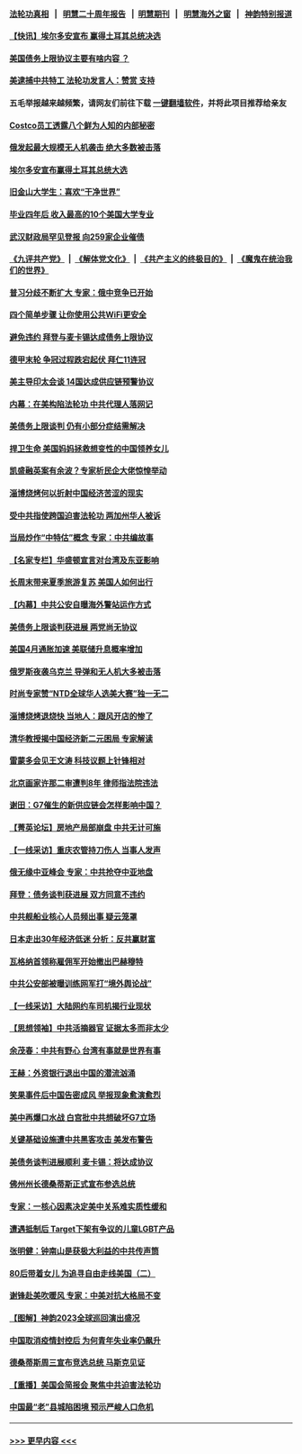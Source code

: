 #### [法轮功真相](https://github.com/gfw-breaker/truth/blob/master/README.md?t=0) &nbsp;&nbsp;|&nbsp;&nbsp; [明慧二十周年报告](https://github.com/gfw-breaker/mh-reports/blob/master/README.md?t=0) &nbsp;&nbsp;|&nbsp;&nbsp;[明慧期刊](https://github.com/gfw-breaker/mh-qikan) &nbsp;&nbsp;|&nbsp;&nbsp; [明慧海外之窗](https://github.com/gfw-breaker/mh-news/blob/master/README.md?t=0) &nbsp;&nbsp;|&nbsp;&nbsp; [神韵特别报道](https://github.com/gfw-breaker/mh-news/blob/master/shenyun.md?t=0)
#### [【快讯】埃尔多安宣布 赢得土耳其总统决选](../pages/nf4514/n14005435.md?t=05291243) 
#### [美国债务上限协议主要有啥内容 ？](../pages/nf4514/n14005341.md?t=05291243) 
#### [美逮捕中共特工 法轮功发言人：赞赏 支持](../pages/nf4514/n14005107.md?t=05291243) 
#### 五毛举报越来越频繁，请网友们前往下载 [一键翻墙软件](https://github.com/gfw-breaker/ssr-accounts)，并将此项目推荐给亲友
#### [Costco员工透露八个鲜为人知的内部秘密](../pages/nf4514/n14003490.md?t=05291243) 
#### [俄发起最大规模无人机袭击 绝大多数被击落](../pages/nf4514/n14005303.md?t=05291243) 
#### [埃尔多安宣布赢得土耳其总统大选](../pages/nf4514/n14005387.md?t=05291243) 
#### [旧金山大学生：喜欢“干净世界”](../pages/nf4514/n14001603.md?t=05291243) 
#### [毕业四年后 收入最高的10个美国大学专业](../pages/nf4514/n14004229.md?t=05291243) 
#### [武汉财政局罕见登报 向259家企业催债](../pages/nf4514/n14005218.md?t=05291243) 
#### [《九评共产党》](https://github.com/begood0513/9ping.md/blob/master/README.md) &nbsp;|&nbsp; [《解体党文化》](../../../../jtdwh.md/blob/master/README.md)  &nbsp;|&nbsp; [《共产主义的终极目的》](../../../../gczydzjmd.md/blob/master/README.md) &nbsp;|&nbsp; [《魔鬼在统治我们的世界》](../../../../mgztzwmdsj.md/blob/master/README.md) 
#### [普习分歧不断扩大 专家：俄中竞争已开始](../pages/nf4514/n14005128.md?t=05291243) 
#### [四个简单步骤 让你使用公共WiFi更安全](../pages/nf4514/n13997834.md?t=05291243) 
#### [避免违约 拜登与麦卡锡达成债务上限协议](../pages/nf4514/n14005111.md?t=05291243) 
#### [德甲末轮 争冠过程跌宕起伏 拜仁11连冠](../pages/nf4514/n14005138.md?t=05291243) 
#### [美主导印太会谈 14国达成供应链预警协议](../pages/nf4514/n14005100.md?t=05291243) 
#### [内幕：在美构陷法轮功 中共代理人落网记](../pages/nf4514/n14005083.md?t=05291243) 
#### [美债务上限谈判 仍有小部分症结需解决](../pages/nf4514/n14005079.md?t=05291243) 
#### [捍卫生命 美国妈妈拯救想变性的中国领养女儿](../pages/nf4514/n14005063.md?t=05291243) 
#### [凯盛融英案有余波？专家析民企大佬惊惶举动](../pages/nf4514/n14004234.md?t=05291243) 
#### [淄博烧烤何以折射中国经济苦涩的现实](../pages/nf4514/n14004808.md?t=05291243) 
#### [受中共指使跨国迫害法轮功 两加州华人被诉](../pages/nf4514/n14004778.md?t=05291243) 
#### [当局炒作“中特估”概念 专家：中共编故事](../pages/nf4514/n14004802.md?t=05291243) 
#### [【名家专栏】华盛顿宣言对台湾及东亚影响](../pages/nf4514/n14003915.md?t=05291243) 
#### [长周末带来夏季旅游复苏 美国人如何出行](../pages/nf4514/n14004733.md?t=05291243) 
#### [【内幕】中共公安自曝海外警站运作方式](../pages/nf4514/n14003947.md?t=05291243) 
#### [美债务上限谈判获进展 两党尚无协议](../pages/nf4514/n14004682.md?t=05291243) 
#### [美国4月通胀加速 美联储升息概率增加](../pages/nf4514/n14004655.md?t=05291243) 
#### [俄罗斯夜袭乌克兰 导弹和无人机大多被击落](../pages/nf4514/n14004495.md?t=05291243) 
#### [时尚专家赞“NTD全球华人选美大赛”独一无二](../pages/nf4514/n14004694.md?t=05291243) 
#### [淄博烧烤退烧快 当地人：跟风开店的惨了](../pages/nf4514/n14004367.md?t=05291243) 
#### [清华教授揭中国经济新二元困局 专家解读](../pages/nf4514/n14004185.md?t=05291243) 
#### [雷蒙多会见王文涛 科技议题上针锋相对](../pages/nf4514/n14004189.md?t=05291243) 
#### [北京画家许那二审遭判8年 律师指法院违法](../pages/nf4514/n14004182.md?t=05291243) 
#### [谢田：G7催生的新供应链会怎样影响中国？](../pages/nf4514/n14004195.md?t=05291243) 
#### [【菁英论坛】房地产局部崩盘 中共无计可施](../pages/nf4514/n14004131.md?t=05291243) 
#### [【一线采访】重庆农管持刀伤人 当事人发声](../pages/nf4514/n14003843.md?t=05291243) 
#### [俄无缘中亚峰会 专家：中共抢夺中亚地盘](../pages/nf4514/n14003774.md?t=05291243) 
#### [拜登：债务谈判获进展 双方同意不违约](../pages/nf4514/n14003944.md?t=05291243) 
#### [中共舰船业核心人员频出事 疑云笼罩](../pages/nf4514/n14003729.md?t=05291243) 
#### [日本走出30年经济低迷 分析：反共赢财富](../pages/nf4514/n14003724.md?t=05291243) 
#### [瓦格纳首领称雇佣军开始撤出巴赫穆特](../pages/nf4514/n14003844.md?t=05291243) 
#### [中共公安部被曝训练网军打“境外舆论战”](../pages/nf4514/n14003639.md?t=05291243) 
#### [【一线采访】大陆网约车司机揭行业现状](../pages/nf4514/n14003678.md?t=05291243) 
#### [【思想领袖】中共活摘器官 证据太多而非太少](../pages/nf4514/n13997738.md?t=05291243) 
#### [余茂春：中共有野心 台湾有事就是世界有事](../pages/nf4514/n14003341.md?t=05291243) 
#### [王赫：外资银行退出中国的潜流汹涌](../pages/nf4514/n14003456.md?t=05291243) 
#### [笑果事件后中国告密成风 举报现象愈演愈烈](../pages/nf4514/n14003702.md?t=05291243) 
#### [美中再爆口水战 白宫批中共想破坏G7立场](../pages/nf4514/n14003380.md?t=05291243) 
#### [关键基础设施遭中共黑客攻击 美发布警告](../pages/nf4514/n14003389.md?t=05291243) 
#### [美债务谈判进展顺利 麦卡锡：将达成协议](../pages/nf4514/n14003231.md?t=05291243) 
#### [佛州州长德桑蒂斯正式宣布参选总统](../pages/nf4514/n14003383.md?t=05291243) 
#### [专家：一核心因素决定美中关系难实质性缓和](../pages/nf4514/n14003322.md?t=05291243) 
#### [遭遇抵制后 Target下架有争议的儿童LGBT产品](../pages/nf4514/n14003283.md?t=05291243) 
#### [张明健：钟南山是获极大利益的中共传声筒](../pages/nf4514/n14003265.md?t=05291243) 
#### [80后带着女儿 为追寻自由走线美国（二）](../pages/nf4514/n14002930.md?t=05291243) 
#### [谢锋赴美吹暖风 专家：中美对抗大格局不变](../pages/nf4514/n14003106.md?t=05291243) 
#### [【图解】神韵2023全球巡回演出盛况](../pages/nf4514/n14002549.md?t=05291243) 
#### [中国取消疫情封控后 为何青年失业率仍飙升](../pages/nf4514/n14003024.md?t=05291243) 
#### [德桑蒂斯周三宣布竞选总统 马斯克见证](../pages/nf4514/n14002652.md?t=05291243) 
#### [【重播】美国会简报会 聚焦中共迫害法轮功](../pages/nf4514/n14002932.md?t=05291243) 
#### [中国最“老”县城陷困境 预示严峻人口危机](../pages/nf4514/n14002870.md?t=05291243) 

----
#### [ >>> 更早内容 <<< ](../indexes/nf4514-earlier.md)
